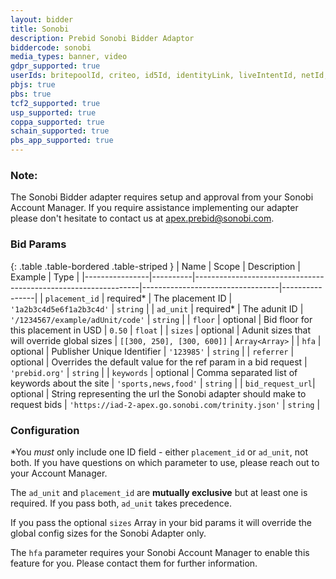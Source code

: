 ```yaml
---
layout: bidder
title: Sonobi
description: Prebid Sonobi Bidder Adaptor
biddercode: sonobi
media_types: banner, video
gdpr_supported: true
userIds: britepoolId, criteo, id5Id, identityLink, liveIntentId, netId, parrableId, pubCommonId, unifiedId
pbjs: true
pbs: true
tcf2_supported: true
usp_supported: true
coppa_supported: true
schain_supported: true
pbs_app_supported: true
---
```


### Note:
The Sonobi Bidder adapter requires setup and approval from your Sonobi Account Manager. If you require assistance
implementing our adapter please don't hesitate to contact us at apex.prebid@sonobi.com.

### Bid Params

{: .table .table-bordered .table-striped }
| Name           | Scope    | Description                                                    | Example                          | Type           |
|----------------|----------|----------------------------------------------------------------|----------------------------------|----------------|
| `placement_id` | required* | The placement ID                                               | `'1a2b3c4d5e6f1a2b3c4d'`         | `string`       |
| `ad_unit`      | required* | The adunit ID                                                  | `'/1234567/example/adUnit/code'` | `string`       |
| `floor`        | optional | Bid floor for this placement in USD                            | `0.50`                           | `float`        |
| `sizes`        | optional | Adunit sizes that will override global sizes                   | `[[300, 250], [300, 600]]`       | `Array<Array>` |
| `hfa`          | optional | Publisher Unique Identifier                                    | `'123985'`                       | `string`       |
| `referrer`     | optional | Overrides the default value for the ref param in a bid request | `'prebid.org'`                   | `string`       |
| `keywords`     | optional | Comma separated list of keywords about the site                | `'sports,news,food'`             | `string`       |
| `bid_request_url`| optional | String representing the url the Sonobi adapter should make to request bids | `'https://iad-2-apex.go.sonobi.com/trinity.json'`             | `string`       |

### Configuration
*You *must* only include one ID field - either `placement_id` or `ad_unit`, not both. If you have questions on which parameter to use, please reach out to your Account Manager.

The `ad_unit` and `placement_id` are **mutually exclusive** but at least one is required. If you pass both, `ad_unit` takes precedence.

If you pass the optional `sizes` Array in your bid params it will override the global config sizes for the Sonobi Adapter only.

The `hfa` parameter requires your Sonobi Account Manager to enable this feature for you. Please contact them for further information.
